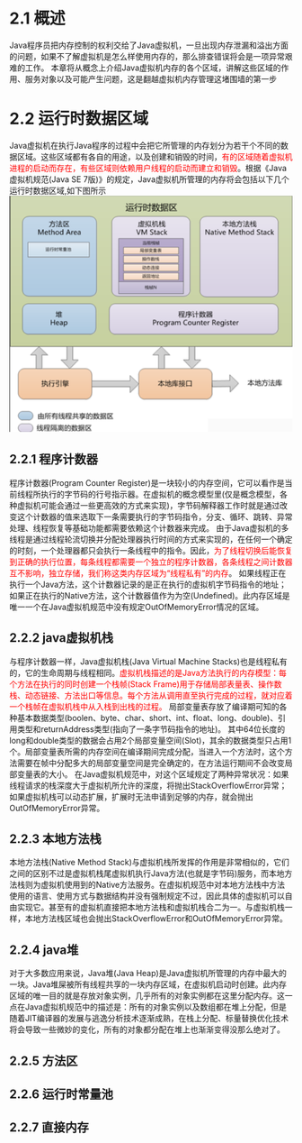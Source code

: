 # 2.1 概述
Java程序员把内存控制的权利交给了Java虚拟机，一旦出现内存泄漏和溢出方面的问题，如果不了解虚拟机是怎么样使用内存的，那么排查错误将会是一项异常艰难的工作。
本章将从概念上介绍Java虚拟机内存的各个区域，讲解这些区域的作用、服务对象以及可能产生问题，这是翻越虚拟机内存管理这堵围墙的第一步


# 2.2 运行时数据区域
Java虚拟机在执行Java程序的过程中会把它所管理的内存划分为若干个不同的数据区域。这些区域都有各自的用途，以及创建和销毁的时间，<font color=red>有的区域随着虚拟机进程的启动而存在，有些区域则依赖用户线程的启动而建立和销毁</font>。根据《Java虚拟机规范(Java SE 7版)》的规定，Java虚拟机所管理的内存将会包括以下几个运行时数据区域,如下图所示  
  ![图2_1](./assets/2_1.png)
## 2.2.1 程序计数器
程序计数器(Program Counter Register)是一块较小的内存空间，它可以看作是当前线程所执行的字节码的行号指示器。在虚拟机的概念模型里(仅是概念模型，各种虚拟机可能会通过一些更高效的方式来实现)，字节码解释器工作时就是通过改变这个计数器的值来选取下一条需要执行的字节码指令，分支、循环、跳转、异常处理、线程恢复等基础功能都需要依赖这个计数器来完成。
由于Java虚拟机的多线程是通过线程轮流切换并分配处理器执行时间的方式来实现的，在任何一个确定的时刻，一个处理器都只会执行一条线程中的指令。因此，<font color=red>为了线程切换后能恢复到正确的执行位置，每条线程都需要一个独立的程序计数器，各条线程之间计数器互不影响，独立存储，我们称这类内存区域为“线程私有”的内存</font>。
如果线程正在执行一个Java方法，这个计数器记录的是正在执行的虚拟机字节码指令的地址；如果正在执行的Native方法，这个计数器值作为为空(Undefined)。此内存区域是唯一一个在Java虚拟机规范中没有规定OutOfMemoryError情况的区域。
  
## 2.2.2 java虚拟机栈
与程序计数器一样，Java虚拟机栈(Java Virtual Machine Stacks)也是线程私有的，它的生命周期与线程相同。<font color=red>虚拟机栈描述的是Java方法执行的内存模型：每个方法在执行的同时创建一个栈帧(Stack Frame)用于存储局部表量表、操作数栈、动态链接、方法出口等信息。每个方法从调用直至执行完成的过程，就对应着一个栈帧在虚拟机栈中从入栈到出栈的过程。</font>
局部变量表存放了编译期可知的各种基本数据类型(boolen、byte、char、short、int、float、long、double)、引用类型和returnAddress类型(指向了一条字节码指令的地址)。
其中64位长度的long和double类型的数据会占用2个局部变量空间(Slot)，其余的数据类型只占用1个。局部变量表所需的内存空间在编译期间完成分配，当进入一个方法时，这个方法需要在帧中分配多大的局部变量空间是完全确定的，在方法运行期间不会改变局部变量表的大小。
在Java虚拟机规范中，对这个区域规定了两种异常状况：如果线程请求的栈深度大于虚拟机所允许的深度，将抛出StackOverflowError异常；如果虚拟机栈可以动态扩展，扩展时无法申请到足够的内存，就会抛出OutOfMemoryError异常。

## 2.2.3 本地方法栈
本地方法栈(Native Method Stack)与虚拟机栈所发挥的作用是非常相似的，它们之间的区别不过是虚拟机栈尾虚拟机执行Java方法(也就是字节码)服务，而本地方法栈则为虚拟机使用到的Native方法服务。在虚拟机规范中对本地方法栈中方法使用的语言、使用方式与数据结构并没有强制规定不过，因此具体的虚拟机可以自由实现它。甚至有的虚拟机直接把本地方法栈和虚拟机栈合二为一。与虚拟机栈一样，本地方法栈区域也会抛出StackOverflowError和OutOfMemoryError异常。

## 2.2.4 java堆 
对于大多数应用来说，Java堆(Java Heap)是Java虚拟机所管理的内存中最大的一块。Java堆屎被所有线程共享的一块内存区域，在虚拟机启动时创建。此内存区域的唯一目的就是存放对象实例，几乎所有的对象实例都在这里分配内存。这一点在Java虚拟机规范中的描述是：所有的对象实例以及数组都在堆上分配，但是随着JIT编译器的发展与逃逸分析技术逐渐成熟，在栈上分配、标量替换优化技术将会导致一些微妙的变化，所有的对象都分配在堆上也渐渐变得没那么绝对了。
## 2.2.5 方法区

## 2.2.6 运行时常量池

## 2.2.7 直接内存
